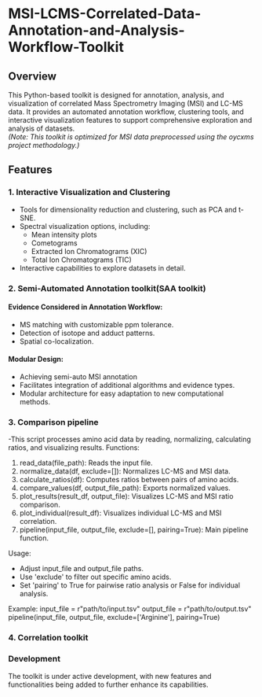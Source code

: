# MSI-LCMS-Correlated-Data-Annotation-and-Analysis-Workflow-Toolkit

## Overview
This Python-based toolkit is designed for annotation, analysis, and visualization of correlated Mass Spectrometry Imaging (MSI) and LC-MS data. It provides an automated annotation workflow, clustering tools, and interactive visualization features to support comprehensive exploration and analysis of datasets.  
*(Note: This toolkit is optimized for MSI data preprocessed using the oycxms project methodology.)*

## Features

### 1. **Interactive Visualization and Clustering**
- Tools for dimensionality reduction and clustering, such as PCA and t-SNE.  
- Spectral visualization options, including:  
  - Mean intensity plots  
  - Cometograms  
  - Extracted Ion Chromatograms (XIC)  
  - Total Ion Chromatograms (TIC)  
- Interactive capabilities to explore datasets in detail.  

### 2. **Semi-Automated Annotation toolkit(SAA toolkit)**
#### **Evidence Considered in Annotation Workflow**:
- MS matching with customizable ppm tolerance.  
- Detection of isotope and adduct patterns.  
- Spatial co-localization.   

#### **Modular Design**:
- Achieving semi-auto MSI annotation 
- Facilitates integration of additional algorithms and evidence types.
- Modular architecture for easy adaptation to new computational methods.

### 3. **Comparison pipeline**
-This script processes amino acid data by reading, normalizing, calculating ratios, and visualizing results.
Functions:
1. read_data(file_path): Reads the input file.
2. normalize_data(df, exclude=[]): Normalizes LC-MS and MSI data.
3. calculate_ratios(df): Computes ratios between pairs of amino acids.
4. compare_values(df, output_file_path): Exports normalized values.
5. plot_results(result_df, output_file): Visualizes LC-MS and MSI ratio comparison.
6. plot_individual(result_df): Visualizes individual LC-MS and MSI correlation.
7. pipeline(input_file, output_file, exclude=[], pairing=True): Main pipeline function.

Usage:
- Adjust input_file and output_file paths.
- Use 'exclude' to filter out specific amino acids.
- Set 'pairing' to True for pairwise ratio analysis or False for individual analysis.

Example:
input_file = r"path/to/input.tsv"
output_file = r"path/to/output.tsv"
pipeline(input_file, output_file, exclude=['Arginine'], pairing=True)   

### 4. **Correlation toolkit**

### **Development**
The toolkit is under active development, with new features and functionalities being added to further enhance its capabilities.
